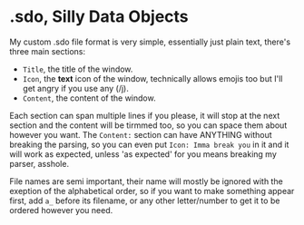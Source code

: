 # .sdo, Silly Data Objects

My custom .sdo file format is very simple, essentially just plain text, there's three main sections:
- `Title`, the title of the window.
- `Icon`, the **text** icon of the window, technically allows emojis too but I'll get angry if you use any (/j).
- `Content`, the content of the window.

Each section can span multiple lines if you please, it will stop at the next section and the content will be tirmmed too, so you can space them about however you want. The `Content:` section can have ANYTHING without breaking the parsing, so you can even put `Icon: Imma break you` in it and it will work as expected, unless 'as expected' for you means breaking my parser, asshole.

File names are semi important, their name will mostly be ignored with the exeption of the alphabetical order, so if you want to make something appear first, add `a_` before its filename, or any other letter/number to get it to be ordered however you need.
